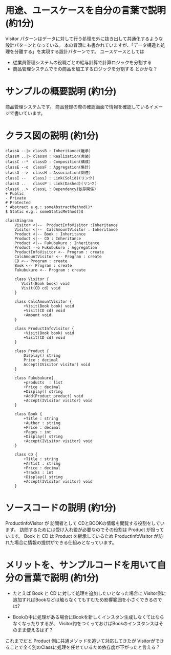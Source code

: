 
# 用途、ユースケースを自分の言葉で説明 (約1分)
Visitor パターンはデータに対して行う処理を外に抜き出して共通化するような設計パターンとなっている。
本の冒頭にも書かれていますが、「データ構造と処理を分離する」を実現する設計パターンです。
ユースケースとしては
- 従業員管理システムの役職ごとの給与計算で計算ロジックを分割する
- 商品管理システムでその商品を加工するロジックを分割する
とかかな？

# サンプルの概要説明 (約1分)
商品管理システムです。
商品登録の際の確認画面で情報を確認しているイメージで書いています。

# クラス図の説明 (約1分)
    classA --|> classB : Inheritance(継承)
    classM ..|> classN : Realization(実装)
    classC --*  classD : Composition(構成)
    classE --o  classF : Aggregation(集計)
    classG -->  classH : Association(関連)
    classI --   classJ : Link(Solid)(リンク)
    classO ..   classP : Link(Dashed)(リンク)
    classK ..>  classL : Dependency(依存関係)
    + Public
    - Private
    # Protected
    * Abstract e.g.: someAbstractMethod()*
    $ Static e.g.: someStaticMethod()$

```mermaid
classDiagram
    Visitor <|--  ProductInfoVisitor :Inheritance 
    Visitor <|--  CalcAmountVisitor : Inheritance 
    Product <|-- Book : Inheritance
    Product <|-- CD : Inheritance
    Product <|-- Fukubukuro : Inheritance
    Product --o Fukubukuro : Aggregation
    ProductInfoVisitor <-- Program : create
    CalcAmountVisitor <-- Program : create
    CD <-- Program : create
    Book <-- Program : create
    Fukubukuro <-- Program : create

    class Visitor {
       Visit(Book book) void
       Visit(CD cd) void
    }

    class CalcAmountVisitor {
        +Visit(Book book) void
        +Visit(CD cd) void
        +Amount void
    }

    class ProductInfoVisitor {
        +Visit(Book book) void
        +Visit(CD cd) void
    }

    class Product {
        Display() string
        Price : decimal 
        Accept(IVisitor visitor) void
    }

    class Fukubukuro{
        +products  : list
        +Price : decimal 
        +Display() string
        +Add(Product product) void
        +Accept(IVisitor visitor) void
    }

    class Book {
        +Title : string
        +Author : string
        +Price : decimal
        +Pages : int
        +Display() string
        +Accept(IVisitor visitor) void
    }

    class CD {
        +Title : string
        +Artist : string
        +Price : decimal
        +Tracks : int
        +Display() string
        +Accept(IVisitor visitor) void
    }
```

# ソースコードの説明 (約1分)
ProductInfoVisitor が 訪問者として CDとBOOKの情報を閲覧する役割をしています。
訪問するためには受け入れ役が必要なのでその役割は Product が担っています。
Book と CD は Product を継承しているため ProductInfoVisitor が訪れた場合に情報の提供ができる仕組みとなっています。



# メリットを、サンプルコードを用いて自分の言葉で説明 (約1分)
- たとえば Book と CD に対して処理を追加したいとなった場合に
Visitor側に追加すればBookなどは触らなくてもすむため影響範囲を小さくできるのでは?

- Bookの中に処理がある場合にBookを新しくインスタン生成しなくてはならなくなったりするが、
Visitor約をつくっておけばBookのインスタンスはそのまま使えるはず？

これまでだと Product 側に共通メソッドを追いて対応してきたが
Visitorができることで全く別のClassに処理を任せているため依存度が下がったと言える？

